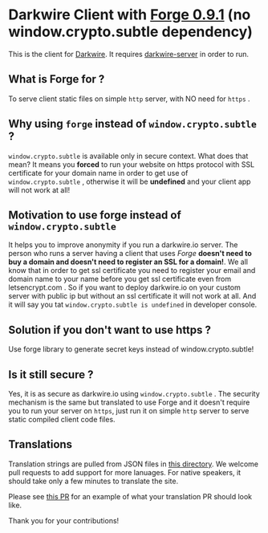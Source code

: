 # Darkwire Client with [Forge 0.9.1](https://github.com/digitalbazaar/forge) (no window.crypto.subtle dependency)

This is the client for [Darkwire](https://github.com/darkwire/darkwire.io). It requires [darkwire-server](../server) in order to run.

## What is Forge for ?

To serve client static files on simple `http` server, with NO need for `https` .

## Why using `forge` instead of `window.crypto.subtle` ?

`window.crypto.subtle` is available only in secure context. What does that mean?
It means you **forced** to run your website on https protocol with SSL certificate for your
domain name in order to get use of `window.crypto.subtle` , otherwise it will be **undefined** and your
client app will not work at all!

## Motivation to use forge instead of `window.crypto.subtle`
It helps you to improve anonymity if you run a darkwire.io server. 
The person who runs a server having a client that uses *Forge* **doesn't need to buy a domain and doesn't need to register an SSL for a domain!**.
We all know that in order to get ssl certificate you need to register your email and domain name to your name
before you get ssl certificate even from letsencrypt.com .
So if you want to deploy darkwire.io on your custom server with public ip but without an ssl certificate
it will not work at all. And it will say you tat `window.crypto.subtle is undefined` in developer console.

## Solution if you don't want to use https ?
Use forge library to generate secret keys instead of window.crypto.subtle!

## Is it still secure ?

Yes, it is as secure as darkwire.io using `window.crypto.subtle` . The security mechanism is the same but 
translated to use Forge and it doesn't require you to run your server on `https`, just run it on simple `http` server
to serve static compiled client code files.


## Translations

Translation strings are pulled from JSON files in [this directory](https://github.com/darkwire/darkwire.io/tree/master/client/src/i18n). We welcome pull requests to add support for more lanuages. For native speakers, it should take only a few minutes to translate the site.

Please see [this PR](https://github.com/darkwire/darkwire.io/pull/95) for an example of what your translation PR should look like.

Thank you for your contributions!
